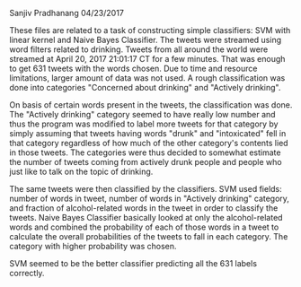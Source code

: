 Sanjiv Pradhanang 04/23/2017

These files are related to a task of constructing simple classifiers: SVM with linear kernel and Naive Bayes Classifier. The tweets were streamed using word filters related to drinking. Tweets from all around the world were streamed at April 20, 2017 21:01:17 CT for a few minutes. That was enough to get 631 tweets with the words chosen. Due to time and resource limitations, larger amount of data was not used. A rough classification was done into categories "Concerned about drinking" and "Actively drinking". 

On basis of certain words present in the tweets, the classification was done. The "Actively drinking" category seemed to have really low number and thus the program was modified to label more tweets for that category by simply assuming that tweets having words "drunk" and "intoxicated" fell in that category regardless of how much of the other category's contents lied in those tweets. The categories were thus decided to somewhat estimate the number of tweets coming from actively drunk people and people who just like to talk on the topic of drinking.

The same tweets were then classified by the classifiers. SVM used fields: number of words in tweet, number of words in "Actively drinking" category, and fraction of alcohol-related words in the tweet in order to classify the tweets.
Naive Bayes Classifier basically looked at only the alcohol-related words and combined the probability of each of those words in a tweet to calculate the overall probabilities of the tweets to fall in each category. The category with higher probability was chosen.

SVM seemed to be the better classifier predicting all the 631 labels correctly. 
